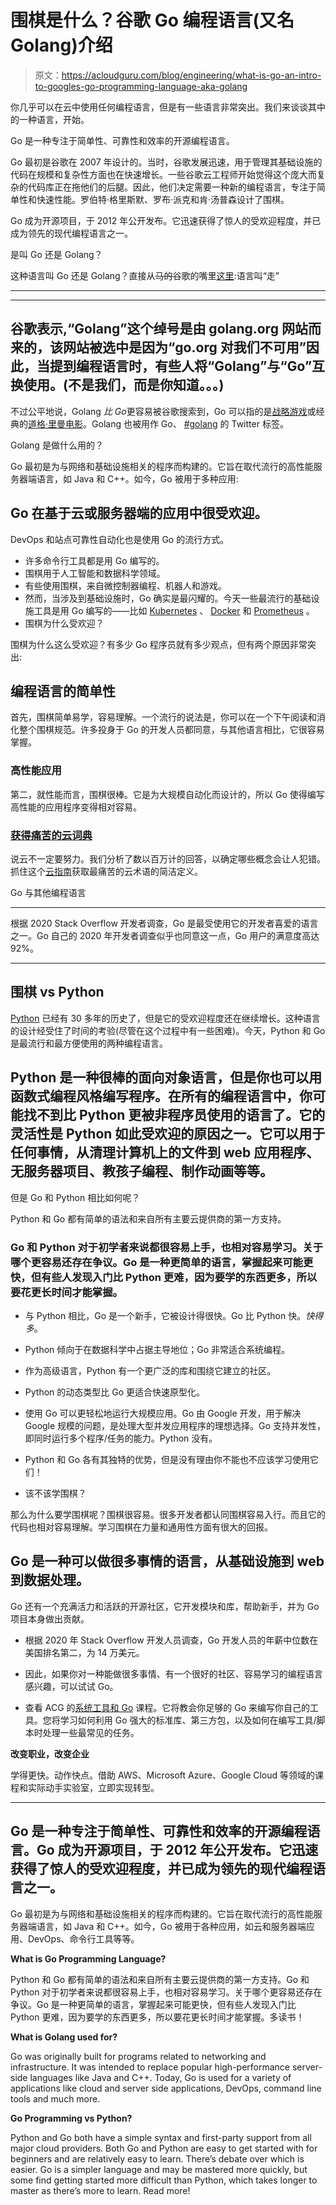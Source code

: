 # 围棋是什么？谷歌 Go 编程语言(又名 Golang)介绍

> 原文：<https://acloudguru.com/blog/engineering/what-is-go-an-intro-to-googles-go-programming-language-aka-golang>

你几乎可以在云中使用任何编程语言，但是有一些语言非常突出。我们来谈谈其中的一种语言，开始。

Go 是一种专注于简单性、可靠性和效率的开源编程语言。

Go 最初是谷歌在 2007 年设计的。当时，谷歌发展迅速，用于管理其基础设施的代码在规模和复杂性方面也在快速增长。一些谷歌云工程师开始觉得这个庞大而复杂的代码库正在拖他们的后腿。因此，他们决定需要一种新的编程语言，专注于简单性和快速性能。罗伯特·格里斯默、罗布·派克和肯·汤普森设计了围棋。

Go 成为开源项目，于 2012 年公开发布。它迅速获得了惊人的受欢迎程度，并已成为领先的现代编程语言之一。

是叫 Go 还是 Golang？

这种语言叫 Go 还是 Golang？直接从~~马的~~谷歌的嘴里[这里](https://golang.org/doc/faq):语言叫“走”

* * *

* * *

## 谷歌表示,“Golang”这个绰号是由 golang.org 网站而来的，该网站被选中是因为“go.org 对我们不可用”因此，当提到编程语言时，有些人将“Golang”与“Go”互换使用。(不是我们，而是你知道。。。)

不过公平地说，Golang *比 Go*更容易被谷歌搜索到，Go 可以指的是[战略游戏](https://en.wikipedia.org/wiki/Go_(game))或经典的[道格·里曼电影](https://en.wikipedia.org/wiki/Go_(1999_film))。Golang 也被用作 Go、 [#golang](https://twitter.com/search?q=%23golang) 的 Twitter 标签。

Golang 是做什么用的？

Go 最初是为与网络和基础设施相关的程序而构建的。它旨在取代流行的高性能服务器端语言，如 Java 和 C++。如今，Go 被用于多种应用:

## Go 在基于云或服务器端的应用中很受欢迎。

DevOps 和站点可靠性自动化也是使用 Go 的流行方式。

*   许多命令行工具都是用 Go 编写的。
*   围棋用于人工智能和数据科学领域。
*   有些使用围棋，来自微控制器编程、机器人和游戏。
*   然而，当涉及到基础设施时，Go 确实是最闪耀的。今天一些最流行的基础设施工具是用 Go 编写的——比如 [Kubernetes](https://acloudguru.com/course/kubernetes-deep-dive) 、 [Docker](https://acloudguru.com/course/docker-deep-dive) 和 [Prometheus](https://acloudguru.com/course/prometheus-deep-dive) 。
*   围棋为什么受欢迎？

围棋为什么这么受欢迎？有多少 Go 程序员就有多少观点，但有两个原因非常突出:

## 编程语言的简单性

首先，围棋简单易学，容易理解。一个流行的说法是，你可以在一个下午阅读和消化整个围棋规范。许多投身于 Go 的开发人员都同意，与其他语言相比，它很容易掌握。

### 高性能应用

第二，就性能而言，围棋很棒。它是为大规模自动化而设计的，所以 Go 使得编写高性能的应用程序变得相对容易。

### [**获得痛苦的云词典**](https://get.acloudguru.com/cloud-dictionary-of-pain)
说云不一定要努力。我们分析了数以百万计的回答，以确定哪些概念会让人犯错。抓住这个[云指南](https://get.acloudguru.com/cloud-dictionary-of-pain)获取最痛苦的云术语的简洁定义。

Go 与其他编程语言

* * *

根据 2020 Stack Overflow 开发者调查，Go 是最受使用它的开发者喜爱的语言之一。Go 自己的 2020 年开发者调查似乎也同意这一点，Go 用户的满意度高达 92%。

* * *

## 围棋 vs Python

[Python](https://youtu.be/vq-1IbzZXPc) 已经有 30 多年的历史了，但是它的受欢迎程度还在继续增长。这种语言的设计经受住了时间的考验(尽管在这个过程中有一些困难)。今天，Python 和 Go 是最流行和最方便使用的两种编程语言。

## Python 是一种很棒的面向对象语言，但是你也可以用函数式编程风格编写程序。在所有的编程语言中，你可能找不到比 Python 更被非程序员使用的语言了。它的灵活性是 Python 如此受欢迎的原因之一。它可以用于任何事情，从清理计算机上的文件到 web 应用程序、无服务器项目、教孩子编程、制作动画等等。

但是 Go 和 Python 相比如何呢？

Python 和 Go 都有简单的语法和来自所有主要云提供商的第一方支持。

### Go 和 Python 对于初学者来说都很容易上手，也相对容易学习。关于哪个更容易还存在争议。Go 是一种更简单的语言，掌握起来可能更快，但有些人发现入门比 Python 更难，因为要学的东西更多，所以要花更长时间才能掌握。

*   与 Python 相比，Go 是一个新手，它被设计得很快。Go 比 Python 快。*快得多*。

*   Python 倾向于在数据科学中占据主导地位；Go 非常适合系统编程。

*   作为高级语言，Python 有一个更广泛的库和围绕它建立的社区。

*   Python 的动态类型比 Go 更适合快速原型化。

*   使用 Go 可以更轻松地运行大规模应用。Go 由 Google 开发，用于解决 Google 规模的问题，是处理大型并发应用程序的理想选择。Go 支持并发性，即同时运行多个程序/任务的能力。Python 没有。

*   Python 和 Go 各有其独特的优势，但是没有理由你不能也不应该学习使用它们！

*   该不该学围棋？

那么为什么要学围棋呢？围棋很容易。很多开发者都认同围棋容易入行。而且它的代码也相对容易理解。学习围棋在力量和通用性方面有很大的回报。

## Go 是一种可以做很多事情的语言，从基础设施到 web 到数据处理。

Go 还有一个充满活力和活跃的开源社区，它开发模块和库，帮助新手，并为 Go 项目本身做出贡献。

*   根据 2020 年 Stack Overflow 开发人员调查，Go 开发人员的年薪中位数在美国排名第二，为 14 万美元。

*   因此，如果你对一种能做很多事情、有一个很好的社区、容易学习的编程语言感兴趣，可以试试 Go。

*   查看 ACG 的[系统工具和 Go](https://acloudguru.com/course/system-tooling-with-go) 课程。它将教会你足够的 Go 来编写你自己的工具。您将学习如何利用 Go 强大的标准库、第三方包，以及如何在编写工具/脚本时处理一些最常见的任务。

**改变职业，改变企业**

学得更快。动作快点。借助 AWS、Microsoft Azure、Google Cloud 等领域的课程和实际动手实验室，立即实现转型。

* * *

## Go 是一种专注于简单性、可靠性和效率的开源编程语言。Go 成为开源项目，于 2012 年公开发布。它迅速获得了惊人的受欢迎程度，并已成为领先的现代编程语言之一。

Go 最初是为与网络和基础设施相关的程序而构建的。它旨在取代流行的高性能服务器端语言，如 Java 和 C++。如今，Go 被用于各种应用，如云和服务器端应用、DevOps、命令行工具等等。

**What is Go Programming Language?**

Python 和 Go 都有简单的语法和来自所有主要云提供商的第一方支持。Go 和 Python 对于初学者来说都很容易上手，也相对容易学习。关于哪个更容易还存在争议。Go 是一种更简单的语言，掌握起来可能更快，但有些人发现入门比 Python 更难，因为要学的东西更多，所以要花更长时间才能掌握。多读书！

**What is Golang used for?**

Go was originally built for programs related to networking and infrastructure. It was intended to replace popular high-performance server-side languages like Java and C++. Today, Go is used for a variety of applications like cloud and server side applications, DevOps, command line tools and much more.

**Go Programming vs Python?**

Python and Go both have a simple syntax and first-party support from all major cloud providers. Both Go and Python are easy to get started with for beginners and are relatively easy to learn. There’s debate over which is easier. Go is a simpler language and may be mastered more quickly, but some find getting started more difficult than Python, which takes longer to master as there’s more to learn. Read more!